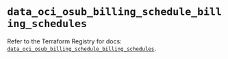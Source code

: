# `data_oci_osub_billing_schedule_billing_schedules`

Refer to the Terraform Registry for docs: [`data_oci_osub_billing_schedule_billing_schedules`](https://registry.terraform.io/providers/oracle/oci/6.18.0/docs/data-sources/osub_billing_schedule_billing_schedules).
